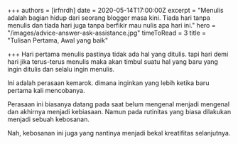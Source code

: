 +++
authors = [irfnrdh]
date = 2020-05-14T17:00:00Z
excerpt = "Menulis adalah bagian hidup dari seorang blogger masa kini. Tiada hari tanpa menulis dan tiada hari juga tanpa berfikir mau nulis apa hari ini."
hero = "/images/advice-answer-ask-assistance.jpg"
timeToRead = 3
title = "Tulisan Pertama, Awal yang baik"

+++
Hari pertama menulis pastinya tidak ada hal yang ditulis. tapi hari demi hari jika terus-terus  menulis maka akan timbul suatu hal yang baru yang ingin ditulis dan selalu ingin menulis.

Ini adalah perasaan kemarok. dimana inginkan yang lebih ketika baru pertama kali mencobanya.

Perasaan ini biasanya datang pada saat belum mengenal menjadi mengenal dan akhirnya menjadi kebiasaan. Namun pada rutinitas yang biasa dilakukan menjadi sebuah kebosanan.

Nah, kebosanan ini juga yang nantinya menjadi bekal kreatifitas selanjutnya.
